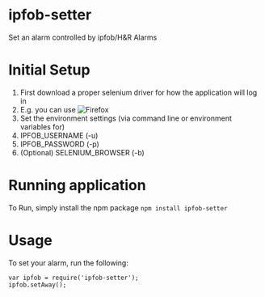 # ipfob-setter
Set an alarm controlled by ipfob/H&amp;R Alarms

# Initial Setup
1. First download a proper selenium driver for how the application will log in
  1. E.g. you can use ![Firefox](https://github.com/mozilla/geckodriver/releases/)
1. Set the environment settings (via command line or environment variables for)
  1. IPFOB_USERNAME (-u)
  1. IPFOB_PASSWORD (-p)
  1. (Optional) SELENIUM_BROWSER (-b)
 
# Running application
To Run, simply install the npm package
`npm install ipfob-setter`

# Usage
To set your alarm, run the following:
```
var ipfob = require('ipfob-setter');
ipfob.setAway();
```
